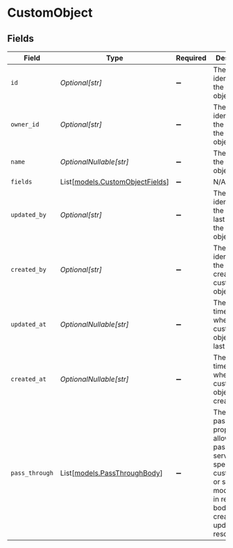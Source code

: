 # CustomObject


## Fields

| Field                                                                                                                                                   | Type                                                                                                                                                    | Required                                                                                                                                                | Description                                                                                                                                             | Example                                                                                                                                                 |
| ------------------------------------------------------------------------------------------------------------------------------------------------------- | ------------------------------------------------------------------------------------------------------------------------------------------------------- | ------------------------------------------------------------------------------------------------------------------------------------------------------- | ------------------------------------------------------------------------------------------------------------------------------------------------------- | ------------------------------------------------------------------------------------------------------------------------------------------------------- |
| `id`                                                                                                                                                    | *Optional[str]*                                                                                                                                         | :heavy_minus_sign:                                                                                                                                      | The unique identifier of the custom object                                                                                                              | co_12345                                                                                                                                                |
| `owner_id`                                                                                                                                              | *Optional[str]*                                                                                                                                         | :heavy_minus_sign:                                                                                                                                      | The unique identifier of the owner of the custom object                                                                                                 | user_12345                                                                                                                                              |
| `name`                                                                                                                                                  | *OptionalNullable[str]*                                                                                                                                 | :heavy_minus_sign:                                                                                                                                      | The name of the custom object                                                                                                                           | project                                                                                                                                                 |
| `fields`                                                                                                                                                | List[[models.CustomObjectFields](../models/customobjectfields.md)]                                                                                      | :heavy_minus_sign:                                                                                                                                      | N/A                                                                                                                                                     |                                                                                                                                                         |
| `updated_by`                                                                                                                                            | *Optional[str]*                                                                                                                                         | :heavy_minus_sign:                                                                                                                                      | The unique identifier of the user who last updated the custom object                                                                                    | user_12345                                                                                                                                              |
| `created_by`                                                                                                                                            | *Optional[str]*                                                                                                                                         | :heavy_minus_sign:                                                                                                                                      | The unique identifier of the user who created the custom object                                                                                         | user_12345                                                                                                                                              |
| `updated_at`                                                                                                                                            | *OptionalNullable[str]*                                                                                                                                 | :heavy_minus_sign:                                                                                                                                      | The timestamp when the custom object was last updated                                                                                                   | 2020-09-30T07:43:32.000Z                                                                                                                                |
| `created_at`                                                                                                                                            | *OptionalNullable[str]*                                                                                                                                 | :heavy_minus_sign:                                                                                                                                      | The timestamp when the custom object was created                                                                                                        | 2020-09-30T07:43:32.000Z                                                                                                                                |
| `pass_through`                                                                                                                                          | List[[models.PassThroughBody](../models/passthroughbody.md)]                                                                                            | :heavy_minus_sign:                                                                                                                                      | The pass_through property allows passing service-specific, custom data or structured modifications in request body when creating or updating resources. |                                                                                                                                                         |